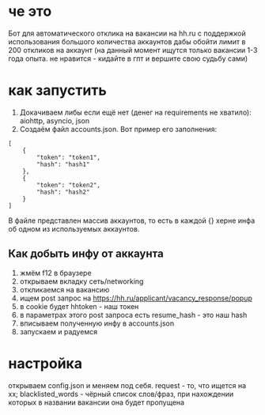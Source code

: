 # че это
Бот для автоматического отклика на вакансии на hh.ru с поддержкой использования большого количества аккаунтов дабы обойти лимит в 200 откликов на аккаунт (на данный момент ищутся только вакансии 1-3 года опыта. не нравится - кидайте в гпт и вершите свою судьбу сами)
# как запустить
1. Докачиваем либы если ещё нет (денег на requirements не хватило): aiohttp, asyncio, json
2. Создаём файл accounts.json. Вот пример его заполнения:
```
[
    {
        "token": "token1",
        "hash": "hash1"
    },
    {
        "token": "token2",
        "hash": "hash2"
    }
]
```
В файле представлен массив аккаунтов, то есть в каждой {} херне инфа об одном из используемых аккаунтов.
## Как добыть инфу от аккаунта
1. жмём f12 в браузере
2. открываем вкладку сеть/networking
3. откликаемся на вакансию
4. ищем post запрос на https://hh.ru/applicant/vacancy_response/popup
5. в cookie будет hhtoken - наш токен
6. в параметрах этого post запроса есть resume_hash - это наш hash
7. вписываем полученную инфу в accounts.json
8. запускаем и радуемся

# настройка
открываем config.json и меняем под себя. request - то, что ищется на хх; blacklisted_words - чёрный список слов/фраз, при нахождении которых в названии вакансии она будет пропущена
